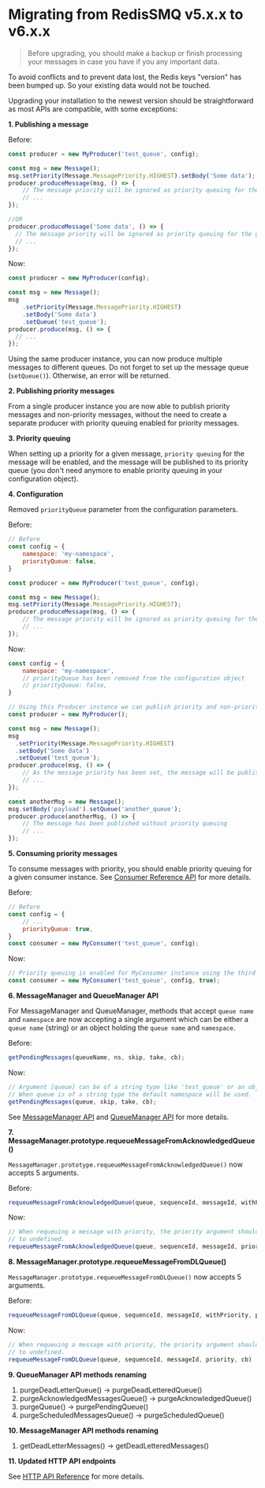 # Migrating from RedisSMQ v5.x.x to v6.x.x

> Before upgrading, you should make a backup or finish processing your messages in case you have if you any important data.

To avoid conflicts and to prevent data lost, the Redis keys "version" has been bumped up. So your existing 
data would not be touched.

Upgrading your installation to the newest version should be straightforward as most APIs are compatible, with some
exceptions:

**1. Publishing a message**

Before:

```javascript
const producer = new MyProducer('test_queue', config);

const msg = new Message();
msg.setPriority(Message.MessagePriority.HIGHEST).setBody('Some data');
producer.produceMessage(msg, () => {
    // The message priority will be ignored as priority queuing for the given producer is not enabled.
    // ...
});

//OR
producer.produceMessage('Some data', () => {
  // The message priority will be ignored as priority queuing for the given producer is not enabled.
  // ...
});
```

Now:

```javascript
const producer = new MyProducer(config);

const msg = new Message();
msg
    .setPriority(Message.MessagePriority.HIGHEST)
    .setBody('Some data')
    .setQueue('test_queue');
producer.produce(msg, () => {
  // ...
});
```

Using the same producer instance, you can now produce multiple messages to different queues. Do not forget to set up 
the message queue (`setQueue()`). Otherwise, an error will be returned.

**2. Publishing priority messages**

From a single producer instance you are now able to publish priority messages and non-priority messages, without the
need to create a separate producer with priority queuing enabled for priority messages.

**3. Priority queuing**

When setting up a priority for a given message, `priority queuing` for the message will be
enabled, and the message will be published to its priority queue (you don't need anymore to enable priority queuing in
your configuration object).

**4. Configuration**

Removed `priorityQueue` parameter from the configuration parameters.

Before: 

```javascript
// Before
const config = {
    namespace: 'my-namespace',
    priorityQueue: false,
}

const producer = new MyProducer('test_queue', config);

const msg = new Message();
msg.setPriority(Message.MessagePriority.HIGHEST);
producer.produceMessage(msg, () => {
    // The message priority will be ignored as priority queuing for the given producer is not enabled.
    // ...
});
```

Now:

```javascript
const config = {
    namespace: 'my-namespace',
    // priorityQueue has been removed from the configuration object
    // priorityQueue: false, 
}

// Using this Producer instance we can publish priority and non-priority messages
const producer = new MyProducer();

const msg = new Message();
msg
  .setPriority(Message.MessagePriority.HIGHEST)
  .setBody('Some data')
  .setQueue('test_queue');
producer.produce(msg, () => {
    // As the message priority has been set, the message will be published using priority queuing
    // ...
});

const anotherMsg = new Message();
msg.setBody('payload').setQueue('another_queue');
producer.produce(anotherMsg, () => {
    // The message has been published without priority queuing 
    // ...
});
```

**5. Consuming priority messages**

To consume messages with priority, you should enable priority queuing for a given consumer instance.
See [Consumer Reference API](/docs/api/consumer.md#consumerprototypeconstructor) for more details.

Before:

```javascript
// Before
const config = {
    // ...
    priorityQueue: true,
}
const consumer = new MyConsumer('test_queue', config);
```

Now:

```javascript
// Priority queuing is enabled for MyConsumer instance using the third constructor argument
const consumer = new MyConsumer('test_queue', config, true);
```

**6. MessageManager and QueueManager API**

For MessageManager and QueueManager, methods that accept `queue name` and `namespace` are now accepting a
single argument which can be either a `queue name` (string) or an object holding the `queue name` and `namespace`.

Before:

```javascript
getPendingMessages(queueName, ns, skip, take, cb);
```

Now:

```javascript
// Argument [queue] can be of a string type like 'test_queue' or an object like { name: 'test_queue', ns: 'testing' } 
// When queue is of a string type the default namespace will be used.
getPendingMessages(queue, skip, take, cb);
```

See [MessageManager API](/docs/api/message-manager.md) and [QueueManager API](/docs/api/queue-manager.md) for more details.

**7. MessageManager.prototype.requeueMessageFromAcknowledgedQueue()**

`MessageManager.prototype.requeueMessageFromAcknowledgedQueue()` now accepts 5 arguments.

Before:

```javascript
requeueMessageFromAcknowledgedQueue(queue, sequenceId, messageId, withPriority, priority, cb)
```

Now:

```javascript
// When requeuing a message with priority, the priority argument should not be empty. Otherwise, set its value 
// to undefined.
requeueMessageFromAcknowledgedQueue(queue, sequenceId, messageId, priority, cb)
```

**8. MessageManager.prototype.requeueMessageFromDLQueue()**

`MessageManager.prototype.requeueMessageFromDLQueue()` now accepts 5 arguments.

Before:

```javascript
requeueMessageFromDLQueue(queue, sequenceId, messageId, withPriority, priority, cb)
```

Now:

```javascript
// When requeuing a message with priority, the priority argument should not be empty. Otherwise, set its value 
// to undefined.
requeueMessageFromDLQueue(queue, sequenceId, messageId, priority, cb)
```

**9. QueueManager API methods renaming**

1. purgeDeadLetterQueue() -> purgeDeadLetteredQueue()
2. purgeAcknowledgedMessagesQueue() -> purgeAcknowledgedQueue()
3. purgeQueue() -> purgePendingQueue()
4. purgeScheduledMessagesQueue() -> purgeScheduledQueue()

**10. MessageManager API methods renaming**

1. getDeadLetterMessages() -> getDeadLetteredMessages()

**11. Updated HTTP API endpoints**

See [HTTP API Reference](http-api.md) for more details.